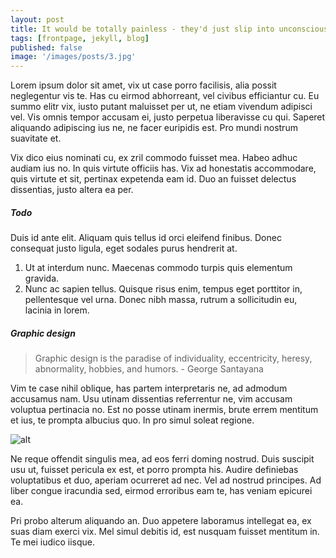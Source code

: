 ```yaml
---
layout: post
title: It would be totally painless - they'd just slip into unconsciousness
tags: [frontpage, jekyll, blog]
published: false
image: '/images/posts/3.jpg'
---
```


Lorem ipsum dolor sit amet, vix ut case porro facilisis, alia possit neglegentur vis te. Has cu eirmod abhorreant, vel civibus efficiantur cu. Eu summo elitr vix, iusto putant maluisset per ut, ne etiam vivendum adipisci vel. Vis omnis tempor accusam ei, justo perpetua liberavisse cu qui. Saperet aliquando adipiscing ius ne, ne facer euripidis est. Pro mundi nostrum suavitate et.

Vix dico eius nominati cu, ex zril commodo fuisset mea. Habeo adhuc audiam ius no. In quis virtute officiis has. Vix ad honestatis accommodare, quis virtute et sit, pertinax expetenda eam id. Duo an fuisset delectus dissentias, justo altera ea per.

##### Todo

Duis id ante elit. Aliquam quis tellus id orci eleifend finibus. Donec consequat justo ligula, eget sodales purus hendrerit at.

1. Ut at interdum nunc. Maecenas commodo turpis quis elementum gravida.
2. Nunc ac sapien tellus. Quisque risus enim, tempus eget porttitor in, pellentesque vel urna.
    Donec nibh massa, rutrum a sollicitudin eu,
lacinia in lorem.

##### Graphic design

> Graphic design is the paradise of individuality, eccentricity, heresy, abnormality, hobbies, and humors. - George Santayana

Vim te case nihil oblique, has partem interpretaris ne, ad admodum accusamus nam. Usu utinam dissentias referrentur ne, vim accusam voluptua pertinacia no. Est no posse utinam inermis, brute errem mentitum et ius, te prompta albucius quo. In pro simul soleat regione.

![alt](https://images.unsplash.com/photo-1433785567155-bf5530cab72c?ixlib=rb-0.3.5&q=80&fm=jpg&crop=entropy&w=1080&fit=max&s=1348aea714b9493fa61a09a8c01113e6)

Ne reque offendit singulis mea, ad eos ferri doming nostrud. Duis suscipit usu ut, fuisset pericula ex est, et porro prompta his. Audire definiebas voluptatibus et duo, aperiam ocurreret ad nec. Vel ad nostrud principes. Ad liber congue iracundia sed, eirmod erroribus eam te, has veniam epicurei ea.

Pri probo alterum aliquando an. Duo appetere laboramus intellegat ea, ex suas diam exerci vix. Mel simul debitis id, est nusquam fuisset mentitum in. Te mei iudico iisque.
